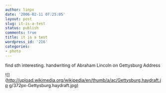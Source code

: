 ```yaml
---
author: linpx
date: '2006-02-11 07:25:05'
layout: post
slug: it-is-a-test
status: publish
comments: true
title: it is a test
wordpress_id: '216'
categories:
- photo
---
```


find sth interesting. handwriting of Abraham Lincoln on Gettysburg Address

  
  
  
![](http://upload.wikimedia.org/wikipedia/en/thumb/a/ac/Gettysburg.haydraft.jp
g/372px-Gettysburg.haydraft.jpg)


